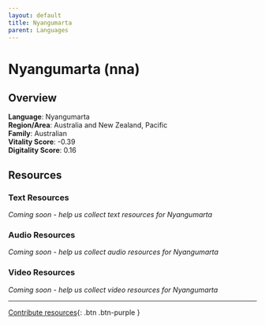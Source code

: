 ```yaml
---
layout: default
title: Nyangumarta
parent: Languages
---
```


# Nyangumarta (nna)

## Overview

**Language**: Nyangumarta  
**Region/Area**: Australia and New Zealand, Pacific  
**Family**: Australian  
**Vitality Score**: -0.39  
**Digitality Score**: 0.16  

## Resources

### Text Resources
*Coming soon - help us collect text resources for Nyangumarta*

### Audio Resources
*Coming soon - help us collect audio resources for Nyangumarta*

### Video Resources
*Coming soon - help us collect video resources for Nyangumarta*

---

[Contribute resources](https://fairtrain.github.io/){: .btn .btn-purple }
